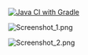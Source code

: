 [![Java CI with Gradle](https://github.com/IlyaZuev90/HW_Allure/actions/workflows/gradle.yml/badge.svg)](https://github.com/IlyaZuev90/HW_Allure/actions/workflows/gradle.yml)

![Screenshot_1.png](..%2FScreenshot_1.png)

![Screenshot_2.png](..%2FScreenshot_2.png)